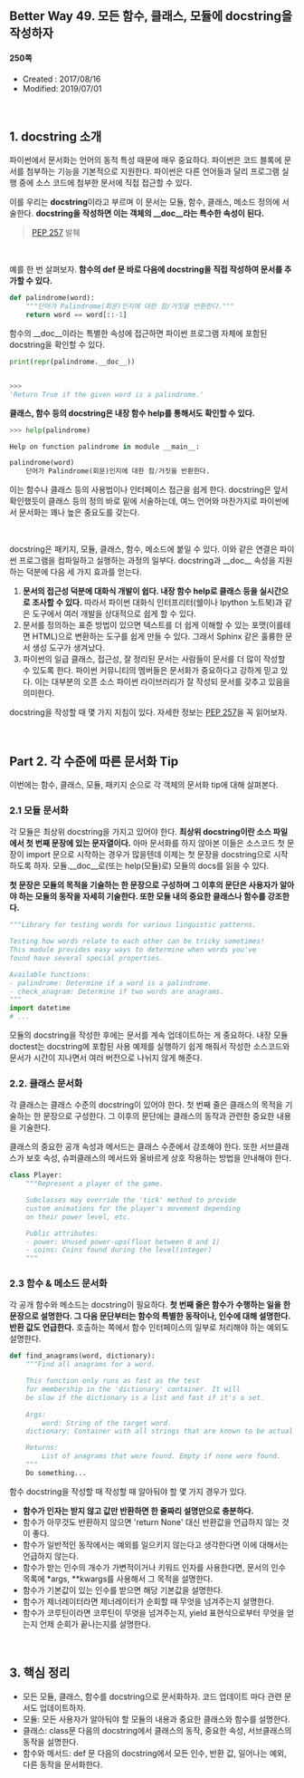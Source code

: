## Better Way 49. 모든 함수, 클래스, 모듈에 docstring을 작성하자

#### 250쪽

* Created : 2017/08/16
* Modified: 2019/07/01

<br>

## 1. docstring 소개


파이썬에서 문서화는 언어의 동적 특성 때문에 매우 중요하다. 파이썬은 코드 블록에 문서를 첨부하는 기능을 기본적으로 지원한다. 파이썬은 다른 언어들과 달리 프로그램 실행 중에 소스 코드에 첨부한 문서에 직접 접근할 수 있다.  

이를 우리는 **docstring**이라고 부르며 이 문서는 모듈, 함수, 클래스, 메소드 정의에 서술한다. **docstring을 작성하면 이는 객체의 \_\_doc\_\_라는 특수한 속성이 된다.**

>
> [PEP 257](https://www.python.org/dev/peps/pep-0257/) 발췌

<br>

예를 한 번 살펴보자. **함수의 def 문 바로 다음에 docstring을 직접 작성하여 문서를 추가할 수 있다.**

```python
def palindrome(word):
    """단어가 Palindrome(회문)인지에 대한 참/거짓을 반환한다."""
    return word == word[::-1]
```

함수의 \_\_doc\_\_이라는 특별한 속성에 접근하면 파이썬 프로그램 자체에 포함된 docstring을 확인할 수 있다.

```python
print(repr(palindrome.__doc__))


>>>
'Return True if the given word is a palindrome.'
```

**클래스, 함수 등의 docstring은 내장 함수 help를 통해서도 확인할 수 있다.**

```python
>>> help(palindrome)

Help on function palindrome in module __main__:

palindrome(word)
    단어가 Palindrome(회문)인지에 대한 참/거짓을 반환한다.
```

이는 함수나 클래스 등의 사용법이나 인터페이스 접근을 쉽게 한다. docstring은 앞서 확인했듯이 클래스 등의 정의 바로 밑에 서술하는데, 여느 언어와 마찬가지로 파이썬에서 문서화는 꽤나 높은 중요도를 갖는다.

<br>

docstring은 패키지, 모듈, 클래스, 함수, 메소드에 붙일 수 있다. 이와 같은 연결은 파이썬 프로그램을 컴파일하고 실행하는 과정의 일부다. docstring과 \_\_doc\_\_ 속성을 지원하는 덕분에 다음 세 가지 효과를 얻는다.

1. **문서의 접근성 덕분에 대화식 개발이 쉽다. 내장 함수 help로 클래스 등을 실시간으로 조사할 수 있다.** 따라서 파이썬 대화식 인터프리터(쉘이나 Ipython 노트북)과 같은 도구에서 여러 개발을 상대적으로 쉽게 할 수 있다.
2. 문서를 정의하는 표준 방법이 있으면 텍스트를 더 쉽게 이해할 수 있는 포맷(이를테면 HTML)으로 변환하는 도구를 쉽게 만들 수 있다. 그래서 Sphinx 같은 훌륭한 문서 생성 도구가 생겨났다.
3. 파이썬의 일급 클래스, 접근성, 잘 정리된 문서는 사람들이 문서를 더 많이 작성할 수 있도록 한다. 파이썬 커뮤니티의 멤버들은 문서화가 중요하다고 강하게 믿고 있다. 이는 대부분의 오픈 소스 파이썬 라이브러리가 잘 작성되 문서를 갖추고 있음을 의미한다.


docstring을 작성할 때 몇 가지 지침이 있다. 자세한 정보는 [PEP 257](https://www.python.org/dev/peps/pep-0257/)을 꼭 읽어보자.  

<br>

## Part 2. 각 수준에 따른 문서화 Tip

이번에는 함수, 클래스, 모듈, 패키지 순으로 각 객체의 문서화 tip에 대해 살펴본다.

### 2.1 모듈 문서화

각 모듈은 최상위 docstring을 가지고 있어야 한다. **최상위 docstring이란 소스 파일에서 첫 번째 문장에 있는 문자열이다.** 아마 문서화를 하지 않아본 이들은  소스코드 첫 문장이 import 문으로 시작하는 경우가 많을텐데 이제는 첫 문장을 docstring으로  시작하도록 하자. 모듈.\_\_doc\_\_로(또는 help(모듈)로) 모듈의 docs를 읽을 수 있다.  

**첫 문장은 모듈의 목적을 기술하는 한 문장으로 구성하며 그 이후의 문단은 사용자가 알아야 하는 모듈의 동작을 자세히 기술한다. 또한 모듈 내의 중요한 클래스나 함수를 강조한다.**

```python
"""Library for testing words for various linguistic patterns.

Testing how words relate to each other can be tricky sometimes!
This module provides easy ways to determine when words you've
found have several special properties.

Available functions:
- palindrome: Determine if a word is a palindrome.
- check_anagram: Determine if two words are anagrams.
"""
import datetime
# ...
```

모듈의 docstring을 작성한 후에는 문서를 계속 업데이트하는 게 중요하다. 내장 모듈 doctest는 docstring에 포함된 사용 예제를 실행하기 쉽게 해줘서 작성한 소스코드와 문서가 시간이 지나면서 여러 버전으로 나뉘지 않게 해준다.


### 2.2. 클래스 문서화

각 클래스는 클래스 수준의 docstring이 있어야 한다. 첫 번째 줄은 클래스의 목적을 기술하는 한 문장으로 구성한다. 그 이후의 문단에는 클래스의 동작과 관련한 중요한 내용을 기술한다.

클래스의 중요한 공개 속성과 메서드는 클래스 수준에서 강조해야 한다. 또한 서브클래스가 보호 속성, 슈퍼클래스의 메서드와 올바르게 상호 작용하는 방법을 안내해야 한다.

```python
class Player:
    """Represent a player of the game.

    Subclasses may override the 'tick' method to provide
    custom animations for the player's movement depending
    on their power level, etc.

    Public attributes:
    - power: Unused power-ups(float between 0 and 1)
    - coins: Coins found during the level(integer)
    """
```


### 2.3 함수 & 메소드 문서화

각 공개 함수와 메소드는 docstring이 필요하다. **첫 번째 줄은 함수가 수행하는 일을 한 문장으로 설명한다. 그 다음 문단부터는 함수의 특별한 동작이나, 인수에 대해 설명한다. 반환 값도 언급한다.** 호출하는 쪽에서 함수 인터페이스의 일부로 처리해야 하는 예외도 설명한다.


```python
def find_anagrams(word, dictionary):
    """Find all anagrams for a word.

    This function only runs as fast as the test 
    for membership in the 'dictionary' container. It will
    be slow if the dictionary is a list and fast if it's a set.
    
    Args:
        word: String of the target word.
	dictionary: Container with all strings that are known to be actual words.

    Returns:
        List of anagrams that were found. Empty if none were found.
    """
    Do something...
```

함수 docstring을 작성할 때 작성할 때 알아둬야 할 몇 가지 경우가 있다.

* **함수가 인자는 받지 않고 값만 반환하면 한 줄짜리 설명만으로 충분하다.**
* 함수가 아무것도 반환하지 않으면 'return None' 대신 반환값을 언급하지 않는 것이 좋다.
* 함수가 일반적인 동작에서는 예외를 일으키지 않는다고 생각한다면 이에 대해서는 언급하지 않는다.
* 함수가 받는 인수의 개수가 가변적이거나 키워드 인자를 사용한다면, 문서의 인수 목록에 \*args, \*\*kwargs를 사용해서 그 목적을 설명한다.
* 함수가 기본값이 있는 인수를 받으면 해당 기본값을 설명한다.
* 함수가 제너레이터라면 제너레이터가 순회할 때 무엇을 넘겨주는지 설명한다.
* 함수가 코루틴이라면 코루틴이 무엇을 넘겨주는지, yield 표현식으로부터 무엇을 얻는지 언제 순회가 끝나는지를 설명한다.

<br>


## 3. 핵심 정리

* 모든 모듈, 클래스, 함수를 docstring으로 문서화하자. 코드 업데이트 마다 관련 문서도 업데이트하자.
* 모듈: 모든 사용자가 알아둬야 할 모듈의 내용과 중요한 클래스와 함수를 설명한다.
* 클래스: class문 다음의 docstring에서 클래스의 동작, 중요한 속성, 서브클래스의 동작을 설명한다.
* 함수와 메서드: def 문 다음의 docstring에서 모든 인수, 반환 값, 일어나는 예외, 다른 동작을 문서화한다.
